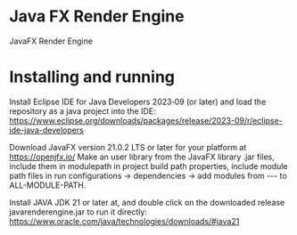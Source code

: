 # Java FX Render Engine
JavaFX Render Engine

# Installing and running
Install Eclipse IDE for Java Developers 2023‑09 (or later) and load the repository as a java project into the IDE:
https://www.eclipse.org/downloads/packages/release/2023-09/r/eclipse-ide-java-developers

Download JavaFX version 21.0.2 LTS or later for your platform at https://openjfx.io/
Make an user library from the JavaFX library .jar files, include them in modulepath in project build path properties,
include module path files in run configurations -> dependencies -> add modules from --- to ALL-MODULE-PATH.

Install JAVA JDK 21 or later at, and double click on the downloaded release javarenderengine.jar to run it directly:
https://www.oracle.com/java/technologies/downloads/#java21
